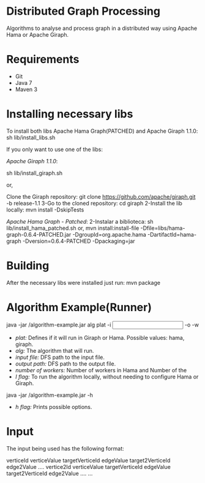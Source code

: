Distributed Graph Processing
===============

Algorithms to analyse and process graph in a distributed way using Apache Hama or Apache Giraph.
		
Requirements
=========

* Git
* Java 7
* Maven 3

Installing necessary libs
=========================

To install both libs Apache Hama Graph(PATCHED) and Apache Giraph 1.1.0: 
sh lib/install_libs.sh

If you only want to use one of the libs:

*Apache Giraph 1.1.0*:

sh lib/install_giraph.sh

or,

Clone the Giraph repository:
git clone https://github.com/apache/giraph.git -b release-1.1
3-Go to the cloned repository:
cd giraph
2-Install the lib locally:
mvn install -DskipTests

*Apache Hama Graph - Patched*:
2-Instalar a biblioteca:
sh lib/install_hama_patched.sh
or,
mvn install:install-file -Dfile=libs/hama-graph-0.6.4-PATCHED.jar -DgroupId=org.apache.hama -DartifactId=hama-graph -Dversion=0.6.4-PATCHED -Dpackaging=jar

Building
========
After the necessary libs were installed just run:
mvn package

Algorithm Example(Runner)
=========================

java -jar <PATH>/algorithm-example.jar alg plat -i <input file> -o <output path> -w <number of workers>

* *plat:* Defines if it will run in Giraph or Hama. Possible values: hama, giraph.
* *alg:* The algorithm that will run.
* *input file:* DFS path to the input file.
* *output path:* DFS path to the output file.
* *number of workers:* Number of workers in Hama and Number of the
* *l flag:* To run the algorithm locally, without needing to configure Hama or Giraph.

java -jar <PATH>/algorithm-example.jar -h

* *h flag:* Prints possible options.

Input
=====

The input being used has the following format:

verticeId verticeValue targetVerticeId edgeValue target2VerticeId edge2Value ....
vertice2Id verticeValue targetVerticeId edgeValue target2VerticeId edge2Value ....
...